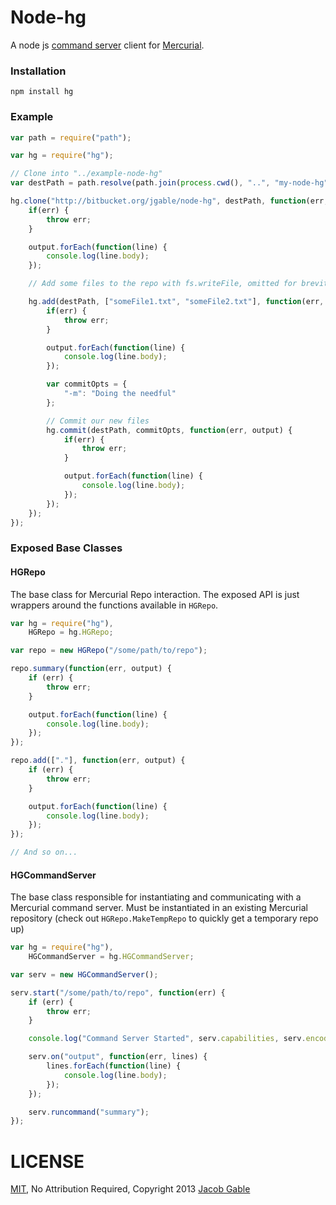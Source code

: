 Node-hg
=======

A node js [command server](http://mercurial.selenic.com/wiki/CommandServer) client for [Mercurial](http://mercurial.selenic.com).

### Installation

    npm install hg

### Example

```javascript
var path = require("path");

var hg = require("hg");

// Clone into "../example-node-hg"
var destPath = path.resolve(path.join(process.cwd(), "..", "my-node-hg"));

hg.clone("http://bitbucket.org/jgable/node-hg", destPath, function(err, output) {
	if(err) {
		throw err;
	}

	output.forEach(function(line) {
		console.log(line.body);
	});

	// Add some files to the repo with fs.writeFile, omitted for brevity

	hg.add(destPath, ["someFile1.txt", "someFile2.txt"], function(err, output) {
		if(err) {
			throw err;
		}

		output.forEach(function(line) {
			console.log(line.body);
		});

		var commitOpts = {
			"-m": "Doing the needful"
		};

		// Commit our new files
		hg.commit(destPath, commitOpts, function(err, output) {
			if(err) {
				throw err;
			}

			output.forEach(function(line) {
				console.log(line.body);
			});
		});
	});
});
```

### Exposed Base Classes

#### HGRepo

The base class for Mercurial Repo interaction.  The exposed API is just wrappers around the functions available in `HGRepo`.

```javascript
var hg = require("hg"),
	HGRepo = hg.HGRepo;

var repo = new HGRepo("/some/path/to/repo");

repo.summary(function(err, output) {
	if (err) {
		throw err;
	}

	output.forEach(function(line) {
		console.log(line.body);
	});
});

repo.add(["."], function(err, output) {
	if (err) {
		throw err;
	}

	output.forEach(function(line) {
		console.log(line.body);
	});
});

// And so on...

```

#### HGCommandServer

The base class responsible for instantiating and communicating with a Mercurial command server.  Must be instantiated in an existing Mercurial repository (check out `HGRepo.MakeTempRepo` to quickly get a temporary repo up)

```javascript
var hg = require("hg"),
	HGCommandServer = hg.HGCommandServer;

var serv = new HGCommandServer();

serv.start("/some/path/to/repo", function(err) {
	if (err) {
		throw err;
	}

	console.log("Command Server Started", serv.capabilities, serv.encoding);

	serv.on("output", function(err, lines) {
		lines.forEach(function(line) {
			console.log(line.body);
		});
	});

	serv.runcommand("summary");
});
```

LICENSE
=======

[MIT](http://opensource.org/licenses/MIT), No Attribution Required, Copyright 2013 [Jacob Gable](http://jacobgable.com)